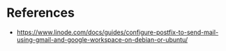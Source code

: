 # References

- https://www.linode.com/docs/guides/configure-postfix-to-send-mail-using-gmail-and-google-workspace-on-debian-or-ubuntu/
